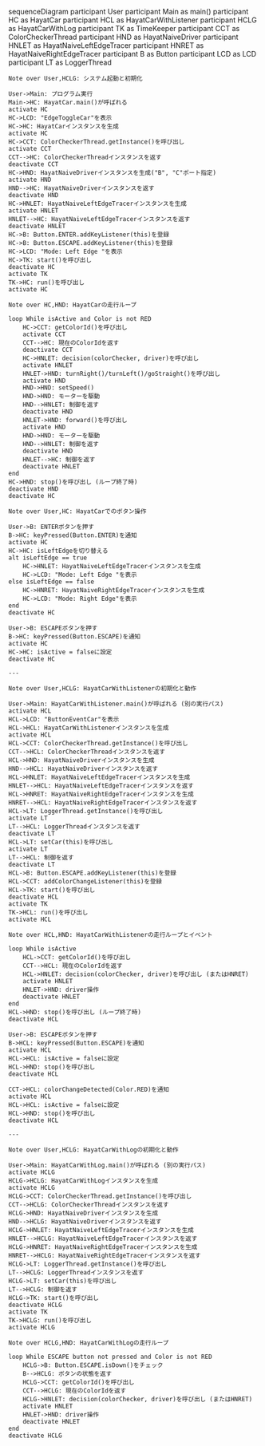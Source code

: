 sequenceDiagram
    participant User
    participant Main as main()
    participant HC as HayatCar
    participant HCL as HayatCarWithListener
    participant HCLG as HayatCarWithLog
    participant TK as TimeKeeper
    participant CCT as ColorCheckerThread
    participant HND as HayatNaiveDriver
    participant HNLET as HayatNaiveLeftEdgeTracer
    participant HNRET as HayatNaiveRightEdgeTracer
    participant B as Button
    participant LCD as LCD
    participant LT as LoggerThread

    Note over User,HCLG: システム起動と初期化

    User->Main: プログラム実行
    Main->HC: HayatCar.main()が呼ばれる
    activate HC
    HC->LCD: "EdgeToggleCar"を表示
    HC->HC: HayatCarインスタンスを生成
    activate HC
    HC->CCT: ColorCheckerThread.getInstance()を呼び出し
    activate CCT
    CCT-->HC: ColorCheckerThreadインスタンスを返す
    deactivate CCT
    HC->HND: HayatNaiveDriverインスタンスを生成("B", "C"ポート指定)
    activate HND
    HND-->HC: HayatNaiveDriverインスタンスを返す
    deactivate HND
    HC->HNLET: HayatNaiveLeftEdgeTracerインスタンスを生成
    activate HNLET
    HNLET-->HC: HayatNaiveLeftEdgeTracerインスタンスを返す
    deactivate HNLET
    HC->B: Button.ENTER.addKeyListener(this)を登録
    HC->B: Button.ESCAPE.addKeyListener(this)を登録
    HC->LCD: "Mode: Left Edge "を表示
    HC->TK: start()を呼び出し
    deactivate HC
    activate TK
    TK->HC: run()を呼び出し
    activate HC

    Note over HC,HND: HayatCarの走行ループ

    loop While isActive and Color is not RED
        HC->CCT: getColorId()を呼び出し
        activate CCT
        CCT-->HC: 現在のColorIdを返す
        deactivate CCT
        HC->HNLET: decision(colorChecker, driver)を呼び出し
        activate HNLET
        HNLET->HND: turnRight()/turnLeft()/goStraight()を呼び出し
        activate HND
        HND->HND: setSpeed()
        HND->HND: モーターを駆動
        HND-->HNLET: 制御を返す
        deactivate HND
        HNLET->HND: forward()を呼び出し
        activate HND
        HND->HND: モーターを駆動
        HND-->HNLET: 制御を返す
        deactivate HND
        HNLET-->HC: 制御を返す
        deactivate HNLET
    end
    HC->HND: stop()を呼び出し (ループ終了時)
    deactivate HND
    deactivate HC

    Note over User,HC: HayatCarでのボタン操作

    User->B: ENTERボタンを押す
    B->HC: keyPressed(Button.ENTER)を通知
    activate HC
    HC->HC: isLeftEdgeを切り替える
    alt isLeftEdge == true
        HC->HNLET: HayatNaiveLeftEdgeTracerインスタンスを生成
        HC->LCD: "Mode: Left Edge "を表示
    else isLeftEdge == false
        HC->HNRET: HayatNaiveRightEdgeTracerインスタンスを生成
        HC->LCD: "Mode: Right Edge"を表示
    end
    deactivate HC

    User->B: ESCAPEボタンを押す
    B->HC: keyPressed(Button.ESCAPE)を通知
    activate HC
    HC->HC: isActive = falseに設定
    deactivate HC

    ---

    Note over User,HCLG: HayatCarWithListenerの初期化と動作

    User->Main: HayatCarWithListener.main()が呼ばれる (別の実行パス)
    activate HCL
    HCL->LCD: "ButtonEventCar"を表示
    HCL->HCL: HayatCarWithListenerインスタンスを生成
    activate HCL
    HCL->CCT: ColorCheckerThread.getInstance()を呼び出し
    CCT-->HCL: ColorCheckerThreadインスタンスを返す
    HCL->HND: HayatNaiveDriverインスタンスを生成
    HND-->HCL: HayatNaiveDriverインスタンスを返す
    HCL->HNLET: HayatNaiveLeftEdgeTracerインスタンスを生成
    HNLET-->HCL: HayatNaiveLeftEdgeTracerインスタンスを返す
    HCL->HNRET: HayatNaiveRightEdgeTracerインスタンスを生成
    HNRET-->HCL: HayatNaiveRightEdgeTracerインスタンスを返す
    HCL->LT: LoggerThread.getInstance()を呼び出し
    activate LT
    LT-->HCL: LoggerThreadインスタンスを返す
    deactivate LT
    HCL->LT: setCar(this)を呼び出し
    activate LT
    LT-->HCL: 制御を返す
    deactivate LT
    HCL->B: Button.ESCAPE.addKeyListener(this)を登録
    HCL->CCT: addColorChangeListener(this)を登録
    HCL->TK: start()を呼び出し
    deactivate HCL
    activate TK
    TK->HCL: run()を呼び出し
    activate HCL

    Note over HCL,HND: HayatCarWithListenerの走行ループとイベント

    loop While isActive
        HCL->CCT: getColorId()を呼び出し
        CCT-->HCL: 現在のColorIdを返す
        HCL->HNLET: decision(colorChecker, driver)を呼び出し (またはHNRET)
        activate HNLET
        HNLET->HND: driver操作
        deactivate HNLET
    end
    HCL->HND: stop()を呼び出し (ループ終了時)
    deactivate HCL

    User->B: ESCAPEボタンを押す
    B->HCL: keyPressed(Button.ESCAPE)を通知
    activate HCL
    HCL->HCL: isActive = falseに設定
    HCL->HND: stop()を呼び出し
    deactivate HCL

    CCT->HCL: colorChangeDetected(Color.RED)を通知
    activate HCL
    HCL->HCL: isActive = falseに設定
    HCL->HND: stop()を呼び出し
    deactivate HCL

    ---

    Note over User,HCLG: HayatCarWithLogの初期化と動作

    User->Main: HayatCarWithLog.main()が呼ばれる (別の実行パス)
    activate HCLG
    HCLG->HCLG: HayatCarWithLogインスタンスを生成
    activate HCLG
    HCLG->CCT: ColorCheckerThread.getInstance()を呼び出し
    CCT-->HCLG: ColorCheckerThreadインスタンスを返す
    HCLG->HND: HayatNaiveDriverインスタンスを生成
    HND-->HCLG: HayatNaiveDriverインスタンスを返す
    HCLG->HNLET: HayatNaiveLeftEdgeTracerインスタンスを生成
    HNLET-->HCLG: HayatNaiveLeftEdgeTracerインスタンスを返す
    HCLG->HNRET: HayatNaiveRightEdgeTracerインスタンスを生成
    HNRET-->HCLG: HayatNaiveRightEdgeTracerインスタンスを返す
    HCLG->LT: LoggerThread.getInstance()を呼び出し
    LT-->HCLG: LoggerThreadインスタンスを返す
    HCLG->LT: setCar(this)を呼び出し
    LT-->HCLG: 制御を返す
    HCLG->TK: start()を呼び出し
    deactivate HCLG
    activate TK
    TK->HCLG: run()を呼び出し
    activate HCLG

    Note over HCLG,HND: HayatCarWithLogの走行ループ

    loop While ESCAPE button not pressed and Color is not RED
        HCLG->B: Button.ESCAPE.isDown()をチェック
        B-->HCLG: ボタンの状態を返す
        HCLG->CCT: getColorId()を呼び出し
        CCT-->HCLG: 現在のColorIdを返す
        HCLG->HNLET: decision(colorChecker, driver)を呼び出し (またはHNRET)
        activate HNLET
        HNLET->HND: driver操作
        deactivate HNLET
    end
    deactivate HCLG